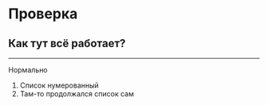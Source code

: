 # Проверка
## Как тут всё работает? 
___
Нормально
1. Список нумерованный
2. Там-то продолжался список сам

